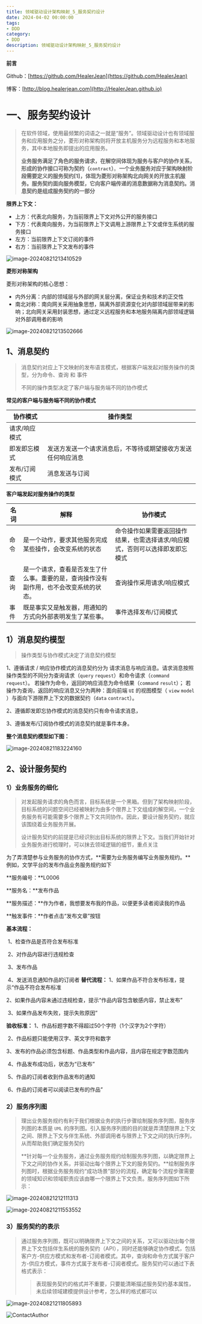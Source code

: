 ```yaml
---
title: 领域驱动设计架构映射_5_服务契约设计
date: 2024-04-02 00:00:00
tags: 
- DDD
category: 
- DDD
description: 领域驱动设计架构映射_5_服务契约设计
---
```


**前言**     

 Github：[https://github.com/HealerJean](https://github.com/HealerJean)         

 博客：[http://blog.healerjean.com](http://HealerJean.github.io)          



# 一、服务契约设计

> 在软件领域，使用最频繁的词语之一就是“服务”。领域驱动设计也有领域服务和应用服务之分，菱形对称架构则将开放主机服务分为远程服务和本地服务，其中本地服务即提出的应用服务。    
>
> **业务服务满足了角色的服务请求，在解空间体现为服务与客户的协作关系，形成的协作接口可称为契约（`contract`）**。**一个业务服务对应于架构映射阶段需要定义的服务契约[1]，体现为菱形对称架构北向网关的开放主机服务。服务契约面向服务模型，它向客户端传递的消息数据称为消息契约。消息契约是组成服务契约的一部分**

**限界上下文：**

- 上方：代表北向服务，为当前限界上下文对外公开的服务接口
- 下方：代表南向服务，为当前限界上下文调用上游限界上下文或伴生系统的服务接口
- 左方：当前限界上下文订阅的事件
- 右方：当前限界上下文发布的事件

![image-20240821213410529](https://raw.githubusercontent.com/HealerJean/HealerJean.github.io/master/blogImages/image-20240821213410529.png)



**菱形对称架构**   

菱形对称架构的核心思想：

- 内外分离：内部的领域层与外部的网关层分离，保证业务和技术的正交性
- 南北对称：南向网关采用抽象思想，隔离外部资源变化对内部领域层带来的影响；北向网关采用封装思想，通过定义远程服务和本地服务隔离内部领域逻辑对外部调用者的影响

![image-20240821213502666](https://raw.githubusercontent.com/HealerJean/HealerJean.github.io/master/blogImages/image-20240821213502666.png)

## 1、消息契约

> 消息契约对应上下文映射的发布语言模式，根据客户端发起对服务操作的类型，分为命令、查询 和 事件        
>
> 不同的操作类型决定了客户端与服务端不同的协作模式

**常见的客户端与服务端不同的协作模式**

| 协作模式      | 操作类型                                                     |
| ------------- | ------------------------------------------------------------ |
| 请求/响应模式 |                                                              |
| 即发即忘模式  | 发送方发送一个请求消息后，不等待或期望接收方发送任何响应消息 |
| 发布/订阅模式 | 消息发送与订阅                                               |

**客户端发起对服务操作的类型**

| 名词 | 解释                                                         | 协作模式                                                     |
| ---- | ------------------------------------------------------------ | ------------------------------------------------------------ |
| 命令 | 是一个动作，要求其他服务完成某些操作，会改变系统的状态       | 命令操作如果需要返回操作结果，也需选择请求/响应模式，否则可以选择即发即忘模式 |
| 查询 | 是一个请求，查看是否发生了什么事。重要的是，查询操作没有副作用，也不会改变系统的状态。 | 查询操作采用请求/响应模式                                    |
| 事件 | 既是事实又是触发器，用通知的方式向外部表明发生了某些事。     | 事件选择发布/订阅模式                                        |



## 1）消息契约模型

> 操作类型与协作模式决定了消息契约模型

1、遵循请求 / 响应协作模式的消息契约分为 请求消息与响应消息。请求消息按照操作类型的不同分为查询请求（`query` `request`）和命令请求（`command` `request`）。   若操作为命令，返回的响应消息为命令结果（`command` `result`）； 若操作为查询，返回的响应消息又分为两种：面向前端 `UI` 的视图模型（ `view` `model` ）与面向下游限界上下文的数据契约（`data` `contract`）。      

2、遵循即发即忘协作模式的消息契约只有命令请求消息，        

3、遵循发布/订阅协作模式的消息契约就是事件本身。    



**整个消息契约模型如下图：**



![image-20240821183224160](https://raw.githubusercontent.com/HealerJean/HealerJean.github.io/master/blogImages/image-20240821183224160.png)



## 2、设计服务契约

### 1）业务服务的细化

> 对发起服务请求的角色而言，目标系统是一个黑箱。但到了架构映射阶段，目标系统的问题空间已经被映射为由多个限界上下文组成的解空间，一个业务服务有可能需要多个限界上下文共同协作。因此，要设计服务契约，就应该围绕着业务服务开展。    
>
> 设计服务契约的前提是已经识别出目标系统的限界上下文。当我们开始针对业务服务进行梳理时，可以抹去领域逻辑的细节，重点关注

为了弄清楚参与业务服务的协作方式，**需要为业务服务编写业务服务规约。**例如，文学平台的发布作品业务服务规约如下      

**服务编号：**L0006   

**服务名：**发布作品    

**服务描述：**作为作者，我想要发布我的作品，以便更多读者阅读我的作品    

**触发事件：**作者点击“发布文章”按钮   

**基本流程：**    

​	  1、检查作品是否符合发布标准     

​	  2、对作品内容进行违规检查     

​	  3、发布作品    

​	  4、发送消息通知作品的订阅者
**替代流程：**
​	  1、如果作品不符合发布标准，提示“作品不符合发布标准    

​	  2、如果作品内容未通过违规检查，提示“作品内容包含敏感内容，禁止发布”    

​	  3、如果作品发布失败，提示失败原因”

**验收标准：**
	  1、作品标题字数不得超过50个字符（1个汉字为2个字符）

​	  2、作品标题只能使用汉字、英文字符和数字     

​	  3、发布的作品必须包含标题、作品类型和作品内容，且内容在规定字数范围内    

​	  4、作品发布成功后，状态为“已发布”     

​	  5、作品的订阅者收到作品发布的通知     

​	  6、作品的订阅者可以阅读已发布的作品”



### 2）服务序列图

> 理出业务服务规约有利于我们根据业务的执行步骤绘制服务序列图，服务序列图的本质是 `UML` 的序列图。引入服务序列图的目的就是弄清楚限界上下文之间、限界上下文与伴生系统、外部调用者与限界上下文之间的执行序列，从而帮助我们确定服务契约              
>
> **针对每一个业务服务，通过业务服务规约绘制服务序列图，以确定限界上下文之间的协作关系，并驱动出每个限界上下文的服务契约。**绘制服务序列图时，根据业务服务规约“成功场景”部分的流程，确定每个流程步骤需要的领域知识和领域职责应该由哪一个限界上下文负责。服务序列图如下所示： 



![image-20240821212111313](https://raw.githubusercontent.com/HealerJean/HealerJean.github.io/master/blogImages/image-20240821212111313.png)





![image-20240821211553552](https://raw.githubusercontent.com/HealerJean/HealerJean.github.io/master/blogImages/image-20240821211553552.png)



### 3）服务契约的表示

> 通过服务序列图，既可以明确限界上下文之间的关系，又可以驱动出每个限界上下文包括伴生系统的服务契约（API），同时还能够确定协作模式，包括客户方-供应方模式和发布者-订阅者模式。其中，查询和命令方式属于客户方-供应方模式，事件方式属于发布者-订阅者模式。服务契约可以通过下表格式表示：     
>
> > 表现服务契约的格式并不重要，只要能清晰描述服务契约基本属性，未后续领域建模提供设计参考，怎么样的格式都可以

![image-20240821211805893](https://raw.githubusercontent.com/HealerJean/HealerJean.github.io/master/blogImages/image-20240821211805893.png)









![ContactAuthor](https://raw.githubusercontent.com/HealerJean/HealerJean.github.io/master/assets/img/artical_bottom.jpg)



<!-- Gitalk 评论 start  -->

<link rel="stylesheet" href="https://unpkg.com/gitalk/dist/gitalk.css">

<script src="https://unpkg.com/gitalk@latest/dist/gitalk.min.js"></script> 
<div id="gitalk-container"></div>    
 <script type="text/javascript">
    var gitalk = new Gitalk({
		clientID: `1d164cd85549874d0e3a`,
		clientSecret: `527c3d223d1e6608953e835b547061037d140355`,
		repo: `HealerJean.github.io`,
		owner: 'HealerJean',
		admin: ['HealerJean'],
		id: 'kTo2dG7lN5SnHAKw',
    });
    gitalk.render('gitalk-container');
</script> 





<!-- Gitalk end -->



